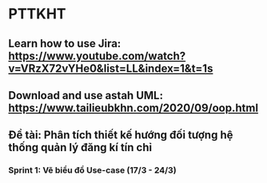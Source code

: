 # PTTKHT
## Learn how to use Jira: https://www.youtube.com/watch?v=VRzX72vYHe0&list=LL&index=1&t=1s
## Download and use astah UML: https://www.tailieubkhn.com/2020/09/oop.html

## Đề tài: Phân tích thiết kế hướng đối tượng hệ thống quản lý đăng kí tín chỉ

### Sprint 1: Vẽ biểu đồ Use-case (17/3 - 24/3)